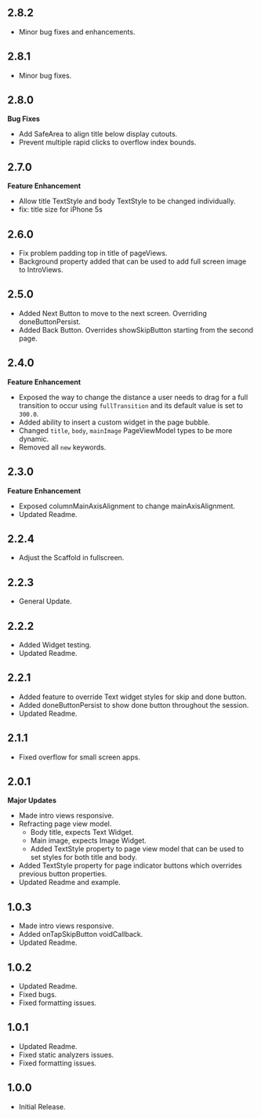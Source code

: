## 2.8.2
* Minor bug fixes and enhancements.

## 2.8.1
* Minor bug fixes.

## 2.8.0
**Bug Fixes** 
* Add SafeArea to align title below display cutouts.
* Prevent multiple rapid clicks to overflow index bounds.

## 2.7.0
**Feature Enhancement**
* Allow title TextStyle and body TextStyle to be changed individually.
* fix: title size for iPhone 5s

## 2.6.0
* Fix problem padding top in title of pageViews.
* Background property added that can be used to add full screen image to IntroViews.

## 2.5.0
* Added Next Button to move to the next screen. Overriding doneButtonPersist.
* Added Back Button. Overrides showSkipButton starting from the second page.

## 2.4.0
**Feature Enhancement**
* Exposed the way to change the distance a user needs to drag for a full transition to occur using `fullTransition` and its default value is set to `300.0`.
* Added ability to insert a custom widget in the page bubble.
* Changed `title`, `body`, `mainImage` PageViewModel types to be more dynamic.
* Removed all `new` keywords.

## 2.3.0
**Feature Enhancement**
* Exposed columnMainAxisAlignment to change mainAxisAlignment.
* Updated Readme.

## 2.2.4
* Adjust the Scaffold in fullscreen.

## 2.2.3
* General Update.

## 2.2.2
* Added Widget testing.
* Updated Readme.


## 2.2.1
* Added feature to override Text widget styles for skip and done button.
* Added doneButtonPersist to show done button throughout the session.
* Updated Readme.

## 2.1.1
* Fixed overflow for small screen apps.

## 2.0.1
**Major Updates**
* Made intro views responsive.
* Refracting page view model.
  - Body title, expects Text Widget.
  - Main image, expects Image Widget.
  - Added TextStyle property to page view model that can be used to set styles for both title and body. 
* Added TextStyle property for page indicator buttons which overrides previous button properties.
* Updated Readme and example.

## 1.0.3

* Made intro views responsive.
* Added onTapSkipButton voidCallback.
* Updated Readme.

## 1.0.2

* Updated Readme.
* Fixed bugs.
* Fixed formatting issues.

## 1.0.1

* Updated Readme.
* Fixed static analyzers issues.
* Fixed formatting issues.

## 1.0.0

* Initial Release.
